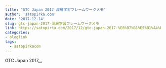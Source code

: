 ```yaml
---
title: "GTC Japan 2017 深層学習フレームワークメモ"
author: 'satopirka.com'
date: '2017-12-14'
slug: gtc-japan-2017-深層学習フレームワークメモ
link: https://satopirka.com/2017/12/gtc-japan-2017-%E6%B7%B1%E5%B1%A4%E5%AD%A6%E7%BF%92%E3%83%95%E3%83%AC%E3%83%BC%E3%83%A0%E3%83%AF%E3%83%BC%E3%82%AF%E3%83%A1%E3%83%A2/
categories:
- bloglink
tags:
  - satopirkacom
---
```


GTC Japan 2017[... <i class="fas fa-external-link-alt"></i>](https://satopirka.com/2017/12/gtc-japan-2017-%E6%B7%B1%E5%B1%A4%E5%AD%A6%E7%BF%92%E3%83%95%E3%83%AC%E3%83%BC%E3%83%A0%E3%83%AF%E3%83%BC%E3%82%AF%E3%83%A1%E3%83%A2/)

